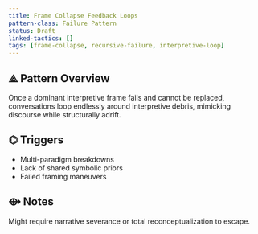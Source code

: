 ```yaml
---
title: Frame Collapse Feedback Loops
pattern-class: Failure Pattern
status: Draft
linked-tactics: []
tags: [frame-collapse, recursive-failure, interpretive-loop]
---
```


## ⟁ Pattern Overview

Once a dominant interpretive frame fails and cannot be replaced, conversations loop endlessly around interpretive debris, mimicking discourse while structurally adrift.

## ⌬ Triggers

- Multi-paradigm breakdowns  
- Lack of shared symbolic priors  
- Failed framing maneuvers

## ⟴ Notes

Might require narrative severance or total reconceptualization to escape.
